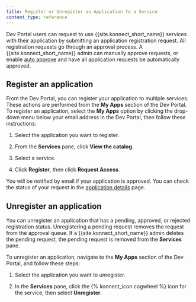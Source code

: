 ```yaml
---
title: Register or Unregister an Application to a Service
content_type: reference
---
```

Dev Portal users can request to use {{site.konnect_short_name}} services with their application by submitting an application registration request. All registration requests go through an approval process. A {{site.konnect_short_name}} admin can manually approve requests, or enable [auto approve](/konnect/dev-portal/access-and-approval/auto-approve-devs-apps) and have all application requests be automatically approved. 

## Register an application

From the Dev Portal, you can register your application to multiple services. These actions are performed from the **My Apps** section of the Dev Portal.
To register an application, select the **My Apps** option by clicking the drop-down menu below your email address in the Dev Portal, then follow these instructions: 

1. Select the application you want to register. 

2. From the **Services** pane, click **View the catalog**. 

3. Select a service. 

4. Click **Register**, then click **Request Access**.
   
You will be notified by email if your application is approved.
You can check the status of your request in the [application details](/konnect/dev-portal/applications/dev-apps/#app-details-page) page.

## Unregister an application

You can unregister an application that has a pending, approved, or rejected registration status.
Unregistering a pending request removes the request from the
approval queue. If a {{site.konnect_short_name}} admin deletes the pending request, the pending request is removed from
the **Services** pane. 

To unregister an application, navigate to the **My Apps** section of the Dev Portal, and follow these steps: 

1. Select the application you want to unregister.

2. In the **Services** pane, click the {% konnect_icon cogwheel %} icon for the service, then select **Unregister**.
